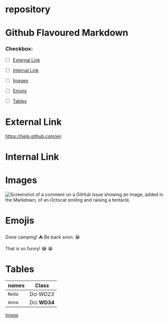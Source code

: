 # repository
# Github Flavoured Markdown

### Checkbox: 
- [ ] [External Link]([https://help.github.com/en](https://github.com/Neda-Salahian/repository/blob/main/README.md#ExternalLink))
- [ ] [Internal Link](https://github.com/Neda-Salahian/repository/blob/main/README.md#InternalLink)
- [ ] [Images](https://github.com/Neda-Salahian/repository/blob/main/README.md#Images)
- [ ] [Emojis](https://github.com/Neda-Salahian/repository/blob/main/README.md#Emojis)
- [ ] [Tables](https://github.com/Neda-Salahian/repository/blob/main/README.md#Tables)



# External Link

https://help.github.com/en


# Internal Link

# Images
![Screenshot of a comment on a GitHub issue showing an image, added in the Markdown, of an Octocat smiling and raising a tentacle.](https://myoctocat.com/assets/images/base-octocat.svg)

# Emojis
Gone camping! :tent: Be back soon. :grin:

That is so funny! :joy: :grin:

# Tables

| names | Class |
| --- | --- |
| `Neda` | Dci *WD23* |
| `Anna` | Dci **WD34** |




[Image](images/logo.png#images)










